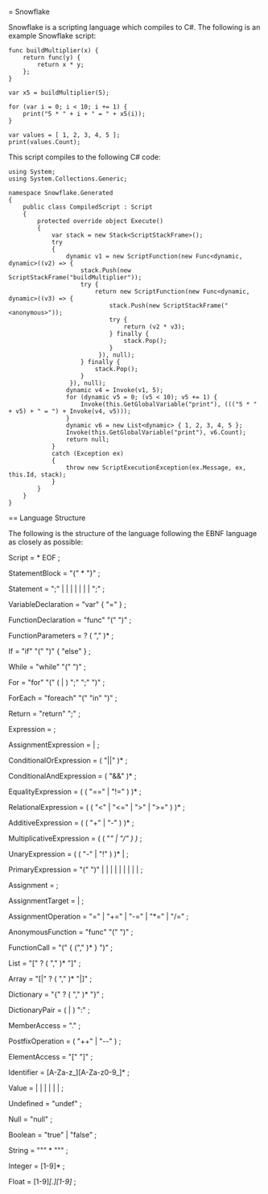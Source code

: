 = Snowflake

Snowflake is a scripting language which compiles to C#. The following is an example Snowflake script:

```
func buildMultiplier(x) {
	return func(y) {
		return x * y;
	};
}

var x5 = buildMultiplier(5);

for (var i = 0; i < 10; i += 1) {
	print("5 * " + i + " = " + x5(i));
}

var values = [ 1, 2, 3, 4, 5 ];
print(values.Count);
```

This script compiles to the following C# code:

```
using System;
using System.Collections.Generic;

namespace Snowflake.Generated
{
	public class CompiledScript : Script
	{
		protected override object Execute()
		{
			var stack = new Stack<ScriptStackFrame>();
			try
			{
				dynamic v1 = new ScriptFunction(new Func<dynamic, dynamic>((v2) => { 
					stack.Push(new ScriptStackFrame("buildMultiplier"));
					try {
						return new ScriptFunction(new Func<dynamic, dynamic>((v3) => { 
							stack.Push(new ScriptStackFrame("<anonymous>"));
							try {
								return (v2 * v3);
							} finally {
								stack.Pop();
							}
						 }), null);
					} finally {
						stack.Pop();
					}
				 }), null);
				dynamic v4 = Invoke(v1, 5);
				for (dynamic v5 = 0; (v5 < 10); v5 += 1) {
					Invoke(this.GetGlobalVariable("print"), ((("5 * " + v5) + " = ") + Invoke(v4, v5)));
				}
				dynamic v6 = new List<dynamic> { 1, 2, 3, 4, 5 };
				Invoke(this.GetGlobalVariable("print"), v6.Count);
				return null;
			}
			catch (Exception ex)
			{
				throw new ScriptExecutionException(ex.Message, ex, this.Id, stack);
			}
		}
	}
}
```

== Language Structure

The following is the structure of the language following the EBNF language as closely as possible:

Script = <Statement>* EOF ;

StatementBlock = "{" <Statement>* "}" ;

Statement = <VariableDeclaration> ";" |
            <FunctionDeclaration> |
			<If> |
			<While> |
			<For> |
			<ForEach> |
			<Return> |
			<Expression> ";" ;

VariableDeclaration = "var" <Identifier> { "=" <Expression> } ;

FunctionDeclaration = "func" <Identifier> "(" <FunctionParameters>  ")" <StatementBlock> ;

FunctionParameters = <Identifier>? ( "," <Identifier> )* ;

If = "if" "(" <Expression> ")" <StatementBlock> { "else" <StatementBlock> } ;

While = "while" "(" <Expression> ")" <StatementBlock> ;

For = "for" "(" ( <VariableDeclaration> | <Assignment> ) ";" <Expression> ";" <Assignment>  ")" <StatementBlock> ;

ForEach = "foreach" "(" <VariableDeclaration> "in" <Expression>  ")" <StatementBlock> ;

Return = "return" <Expression> ";" ;

Expression = <AssignmentExpression> ;

AssignmentExpression = <ConditionalOrExpression> | <Assignment> ;

ConditionalOrExpression = <ConditionalAndExpression> ( "||" <ConditionalAndExpression> )* ;

ConditionalAndExpression = <EqualityExpression> ( "&&" <EqualityExpression> )* ;

EqualityExpression = <RelationalExpression> ( ( "==" | "!=" ) <RelationalExpression> )* ;

RelationalExpression = <AdditiveExpression> ( ( "<" | "<=" | ">" | ">=" ) <AdditiveExpression> )* ;

AdditiveExpression = <MultiplicativeExpression> ( ( "+" | "-" ) <MultiplicativeExpression> )* ;

MultiplicativeExpression = <UnaryExpression> ( ( "*" | "/" ) <UnaryExpression> )* ;

UnaryExpression = ( ( "-" | "!" ) <UnaryExpression> )* | <PrimaryExpression> ;

PrimaryExpression = "(" <Expression> ")" |
                    <AnonymousFunction> |
					<FunctionCall> |
					<List> |
					<Array> |
					<Dictionary> |
					<MemberAccess> |
					<PostfixOperation> |
					<Identifier> |
					<Value> ;

Assignment = <AssignmentTarget> <AssignmentOperation> <Expression> ;

AssignmentTarget = <Identifier> | <MemberAccess> ;

AssignmentOperation = "=" | "+=" | "-=" | "*=" | "/=" ;

AnonymousFunction = "func" "(" <FunctionParameters> ")" <StatementBlock> ;

FunctionCall = <Expression> "(" { <Expression> ("," <Expression>)* } ")" ;

List = "[" <Expression>? ( "," <Expression> )* "]" ;

Array = "[|" <Expression>? ( "," <Expression> )* "|]" ;

Dictionary = "{" <DictionaryPair>? ( "," <DictionaryPair> )* "}" ;

DictionaryPair = ( <Identifier> | <Expression> ) ":" <Expression> ;

MemberAccess = <Expression> "." <Identifier> ;

PostfixOperation = <Expression> ( "++" | "--" ) ;

ElementAccess = <Expression> "[" <Expression> "]" ;

Identifier = [A-Za-z_][A-Za-z0-9_]* ;

Value = <Undefined> | <Null> | <Boolean> | <String> | <Char> | <Integer> | <Float> ;

Undefined = "undef" ;

Null = "null" ;

Boolean = "true" | "false" ;

String = "\"" <chars>* "\"" ;

Integer = [1-9]* ;

Float = [1-9]*[.][1-9]* ;
